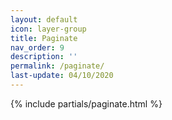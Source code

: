 ```yaml
---
layout: default
icon: layer-group
title: Paginate
nav_order: 9
description: ''
permalink: /paginate/
last-update: 04/10/2020
---
```


{% include partials/paginate.html %}